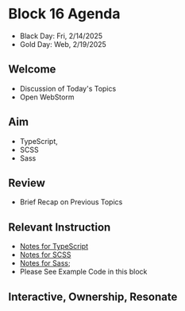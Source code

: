 
# Block 16 Agenda
- Black Day: Fri, 2/14/2025
- Gold Day: Web, 2/19/2025

## Welcome

- Discussion of Today's Topics
- Open WebStorm

## Aim

- TypeScript, 
- SCSS
- Sass

## Review

- Brief Recap on Previous Topics

## Relevant Instruction

- [Notes for TypeScript](Notes_Typescript.md)
- [Notes for SCSS](Notes_SCSS.md)
- [Notes for Sass](Notes_Sass.md);
- Please See Example Code in this block

## Interactive, Ownership, Resonate
